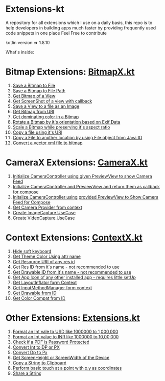 # Extensions-kt
A repository for all extensions which I use on a daily basis, this repo is to help developers in building apps much faster by providing frequently used code snippets in one place
Feel Free to contribute

kotlin version => 1.8.10

What's inside: 

# Bitmap Extensions: [BitmapX.kt](https://github.com/trinadhthatakula/Extensions-kt/blob/main/BitmapX.kt)

1. [Save a Bitmap to File](https://github.com/trinadhthatakula/Extensions-kt/blob/53b75e923003d9ede2ca71f450755300bbdfc43b/BitmapX.kt#L59-L69)
2. [Save a Bitmap to File Path](https://github.com/trinadhthatakula/Extensions-kt/blob/53b75e923003d9ede2ca71f450755300bbdfc43b/BitmapX.kt#L46-L56)
3. [Get Bitmap of a View](https://github.com/trinadhthatakula/Extensions-kt/blob/53b75e923003d9ede2ca71f450755300bbdfc43b/BitmapX.kt#L81-L92)
4. [Get ScreenShot of a view with callback](https://github.com/trinadhthatakula/Extensions-kt/blob/53b75e923003d9ede2ca71f450755300bbdfc43b/BitmapX.kt#L96-L130)
5. [Save a View to a file as an Image](https://github.com/trinadhthatakula/Extensions-kt/blob/53b75e923003d9ede2ca71f450755300bbdfc43b/BitmapX.kt#L72-L78)
6. [Get Bitmap from URI](https://github.com/trinadhthatakula/Extensions-kt/blob/53b75e923003d9ede2ca71f450755300bbdfc43b/BitmapX.kt#L133-L143)
7. [Get dominating color in a Bitmap](https://github.com/trinadhthatakula/Extensions-kt/blob/53b75e923003d9ede2ca71f450755300bbdfc43b/BitmapX.kt#L146-L165)
8. [Rotate a Bitmap by it's orientation based on Exif Data](https://github.com/trinadhthatakula/Extensions-kt/blob/53b75e923003d9ede2ca71f450755300bbdfc43b/BitmapX.kt#L169-L211)
9. [Scale a Bitmap while preserving it's aspect ratio](https://github.com/trinadhthatakula/Extensions-kt/blob/53b75e923003d9ede2ca71f450755300bbdfc43b/BitmapX.kt#L217-L231)
10. [Copy a file using it's URI](https://github.com/trinadhthatakula/Extensions-kt/blob/53b75e923003d9ede2ca71f450755300bbdfc43b/BitmapX.kt#L250-L262)
11. [Copy a File to another location by using File object from Java IO](https://github.com/trinadhthatakula/Extensions-kt/blob/53b75e923003d9ede2ca71f450755300bbdfc43b/BitmapX.kt#L265-L275)
12. [Convert a vector xml file to bitmap](https://github.com/trinadhthatakula/Extensions-kt/blob/53b75e923003d9ede2ca71f450755300bbdfc43b/BitmapX.kt#L22-L35)

# CameraX Extensions: [CameraX.kt](https://github.com/trinadhthatakula/Extensions-kt/blob/main/ComposeX.kt)

1. [Initialize CameraController using given PreviewView to show Camera Feed](https://github.com/trinadhthatakula/Extensions-kt/blob/c345adad40f1884f922cfa17515b2aaacac05134/CameraX.kt#L29-L46)
2. [Initialize CameraController and PreviewView and return them as callback for compose](https://github.com/trinadhthatakula/Extensions-kt/blob/c345adad40f1884f922cfa17515b2aaacac05134/CameraX.kt#L52-L75)
3. [Initalize CameraController using provided PreviewView to Show Camera Feed for Compose](https://github.com/trinadhthatakula/Extensions-kt/blob/c345adad40f1884f922cfa17515b2aaacac05134/CameraX.kt#L82-L103)
4. [Get Camera Provider from context](https://github.com/trinadhthatakula/Extensions-kt/blob/c345adad40f1884f922cfa17515b2aaacac05134/CameraX.kt#L163-L171)
5. [Create ImageCapture UseCase](https://github.com/trinadhthatakula/Extensions-kt/blob/c345adad40f1884f922cfa17515b2aaacac05134/CameraX.kt#L106-L128)
6. [Create VideoCapture UseCase](https://github.com/trinadhthatakula/Extensions-kt/blob/c345adad40f1884f922cfa17515b2aaacac05134/CameraX.kt#L131-L160)

# Context Extensions: [ContextX.kt](https://github.com/trinadhthatakula/Extensions-kt/blob/main/ContextX.kt)

1. [Hide soft keyboard](https://github.com/trinadhthatakula/Extensions-kt/blob/5dc0354c71920640e20c955adb709d834141f82e/ContextX.kt#L48-L51)
2. [Get Theme Color Using attr name](https://github.com/trinadhthatakula/Extensions-kt/blob/5dc0354c71920640e20c955adb709d834141f82e/ContextX.kt#L66-L69)
3. [Get Resource URI of any res id](https://github.com/trinadhthatakula/Extensions-kt/blob/5dc0354c71920640e20c955adb709d834141f82e/ContextX.kt#L72-L76)
4. [Get Res ID from it's name - not recommended to use](https://github.com/trinadhthatakula/Extensions-kt/blob/5dc0354c71920640e20c955adb709d834141f82e/ContextX.kt#L79-L85)
5. [Get Drawable ID from it's name - not recommended to use](https://github.com/trinadhthatakula/Extensions-kt/blob/5dc0354c71920640e20c955adb709d834141f82e/ContextX.kt#L88-L94)
6. [Get App Icon of any other installed app - requires little setUp](https://github.com/trinadhthatakula/Extensions-kt/blob/5dc0354c71920640e20c955adb709d834141f82e/ContextX.kt#L55-L63)
7. [Get LayoutInflator form Context](https://github.com/trinadhthatakula/Extensions-kt/blob/5dc0354c71920640e20c955adb709d834141f82e/ContextX.kt#L23-L24)
8. [Get InputMethodManager form context](https://github.com/trinadhthatakula/Extensions-kt/blob/5dc0354c71920640e20c955adb709d834141f82e/ContextX.kt#L26-L27)
9. [Get Drawable from ID](https://github.com/trinadhthatakula/Extensions-kt/blob/5dc0354c71920640e20c955adb709d834141f82e/ContextX.kt#L29-L30)
10. [Get Color Compat from ID](https://github.com/trinadhthatakula/Extensions-kt/blob/5dc0354c71920640e20c955adb709d834141f82e/ContextX.kt#L32)

# Other Extensions: [Extensions.kt](https://github.com/trinadhthatakula/Extensions-kt/blob/main/Extensions.kt)

1. [Format an Int vale to USD like 1000000 to 1,000,000](https://github.com/trinadhthatakula/Extensions-kt/blob/2913eddddb645d228217a9b9cebcf927d1b9cfd0/Extensions.kt#L113-L118)
2. [Format an Int value to INR like 1000000 to 10,00,000](https://github.com/trinadhthatakula/Extensions-kt/blob/2913eddddb645d228217a9b9cebcf927d1b9cfd0/Extensions.kt#L105-L110)
3. [Check if a PDF is Password Protected](https://github.com/trinadhthatakula/Extensions-kt/blob/2913eddddb645d228217a9b9cebcf927d1b9cfd0/Extensions.kt#L122-L133)
4. [Convert Int to DP or PX](https://github.com/trinadhthatakula/Extensions-kt/blob/2913eddddb645d228217a9b9cebcf927d1b9cfd0/Extensions.kt#L209-L210)
5. [Convert Dp to Px](https://github.com/trinadhthatakula/Extensions-kt/blob/2913eddddb645d228217a9b9cebcf927d1b9cfd0/Extensions.kt#L213-L217)
6. [Get ScreenHeight or ScreenWidth of the Device](https://github.com/trinadhthatakula/Extensions-kt/blob/2913eddddb645d228217a9b9cebcf927d1b9cfd0/Extensions.kt#L357-L358)
7. [Copy a String to Clipboard](https://github.com/trinadhthatakula/Extensions-kt/blob/2913eddddb645d228217a9b9cebcf927d1b9cfd0/Extensions.kt#L438-L447)
8. [Perform basic touch at a point with x,y as coordinates](https://github.com/trinadhthatakula/Extensions-kt/blob/2913eddddb645d228217a9b9cebcf927d1b9cfd0/Extensions.kt#L450-L460)
9. [Share a String](https://github.com/trinadhthatakula/Extensions-kt/blob/2913eddddb645d228217a9b9cebcf927d1b9cfd0/Extensions.kt#L463-L475)


